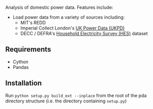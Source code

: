 Analysis of domestic power data.  Features include:

* Load power data from a variety of sources including:
  * MIT's REDD
  * Imperial Collect London's [UK Power Data
  (UKPD)](http://www.doc.ic.ac.uk/~dk3810/data/)
  * DECC / DEFRA's [Household Electricity Survey (HES)](http://randd.defra.gov.uk/Default.aspx?Menu=Menu&Module=More&Location=None&Completed=0&ProjectID=17359) dataset

## Requirements

* Cython
* Pandas

## Installation

Run `python setup.py build_ext --inplace` from the root of the pda directory structure (i.e. the directory containing `setup.py`)

